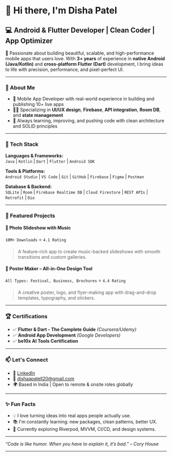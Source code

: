 # 👋 Hi there, I'm Disha Patel

## 💻 Android & Flutter Developer | Clean Coder | App Optimizer

🌟 Passionate about building beautiful, scalable, and high-performance mobile apps that users love. With **3+ years** of experience in **native Android (Java/Kotlin)** and **cross-platform Flutter (Dart)** development, I bring ideas to life with precision, performance, and pixel-perfect UI.

---

### 🧠 About Me

- 🔧 Mobile App Developer with real-world experience in building and publishing 10+ live apps
- 🧑‍💻 Specializing in **UI/UX design**, **Firebase**, **API integration**, **Room DB**, and **state management**
- 🚀 Always learning, improving, and pushing code with clean architecture and SOLID principles

---

### 🚀 Tech Stack

**Languages & Frameworks:**  
`Java` | `Kotlin` | `Dart` | `Flutter` | `Android SDK`

**Tools & Platforms:**  
`Android Studio` | `VS Code` | `Git` | `GitHub` | `Firebase` | `Figma` | `Postman`

**Database & Backend:**  
`SQLite` | `Room` | `Firebase Realtime DB` | `Cloud Firestore` | `REST APIs` | `Retrofit` | `Dio`

---

### 📱 Featured Projects

#### 📸 Photo Slideshow with Music  
`10M+ Downloads` ⭐ `4.1 Rating`  
> A feature-rich app to create music-backed slideshows with smooth transitions and custom galleries.  

#### 🎨 Poster Maker – All-in-One Design Tool  
`All Types: Festival, Business, Brochures` ⭐ `4.4 Rating`  
> A creative poster, logo, and flyer-making app with drag-and-drop templates, typography, and stickers.  

---

### 🏆 Certifications

- ✅ **Flutter & Dart - The Complete Guide** *(Coursera/Udemy)*
- ✅ **Android App Development** *(Google Developers)*
- ✅ **be10x AI Tools Certification**

---

### 📫 Let's Connect

- 🔗 [LinkedIn]([https://www.linkedin.com/in/your-profile](https://www.linkedin.com/in/dishapatel20/))
- 📧 dishaapatell20@gmail.com
- 🌍 Based in India | Open to remote & onsite roles globally

---

### ✨ Fun Facts

- 💡 I love turning ideas into real apps people actually use.
- 📚 I'm constantly learning: new packages, clean patterns, better UX.
- 🌱 Currently exploring Riverpod, MVVM, CI/CD, and design systems.

---

_“Code is like humor. When you have to explain it, it’s bad.” – Cory House_

---
